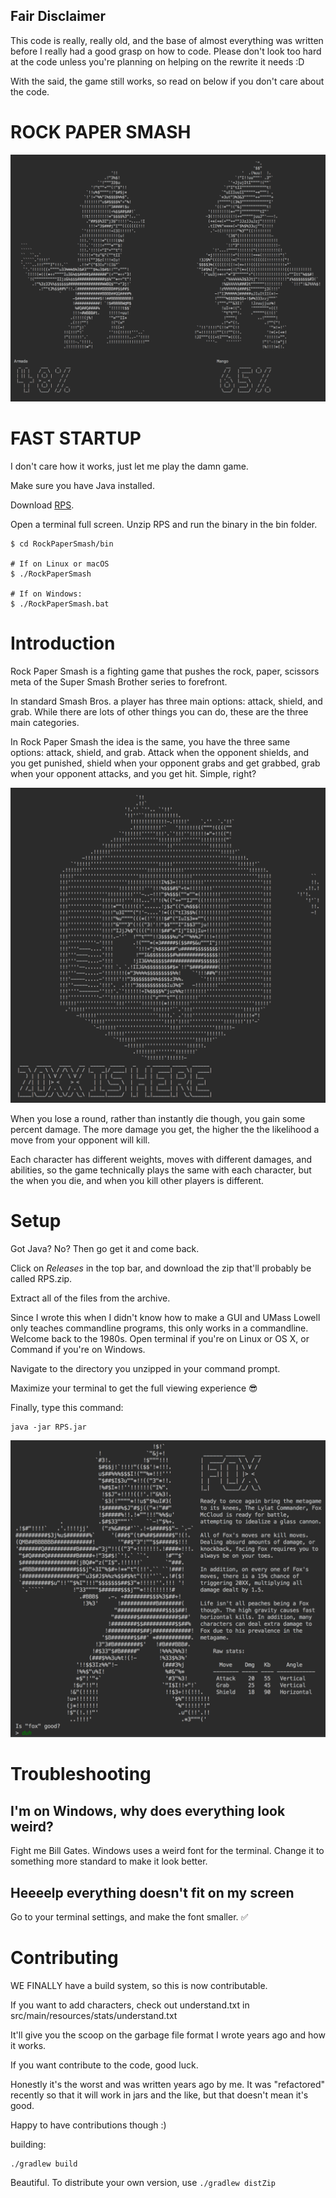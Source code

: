 ## Fair Disclaimer

This code is really, really old, and the base of almost everything was written
before I really had a good grasp on how to code. Please don't look too hard at
the code unless you're planning on helping on the rewrite it needs :D

With the said, the game still works, so read on below if you don't care about
the code.

# ROCK PAPER SMASH

![RPS-IMAGE](src/main/resources/Assets/Screenshots/genesis_3.png?raw=true)

# FAST STARTUP

I don't care how it works, just let me play the damn game.

Make sure you have Java installed.

Download [RPS](https://github.com/DarrienG/RockPaperSmash/releases/download/1.6/RockPaperSmash.zip).

Open a terminal full screen. Unzip RPS and run the binary in the bin folder.

```
$ cd RockPaperSmash/bin

# If on Linux or macOS
$ ./RockPaperSmash

# If on Windows:
$ ./RockPaperSmash.bat
```

# Introduction

Rock Paper Smash is a fighting game that pushes the rock, paper, scissors meta of the Super Smash Brother series to forefront.

In standard Smash Bros. a player has three main options: attack, shield, and grab. While there are lots of other things you can do, these are the three main categories.

In Rock Paper Smash the idea is the same, you have the three same options: attack, shield, and grab. Attack when the opponent shields, and you get punished, shield when your opponent grabs and get grabbed, grab when your opponent attacks, and you get hit. Simple, right?

![OP](src/main/resources/Assets/Screenshots/20xx_shot.png)

When you lose a round, rather than instantly die though, you gain some percent
damage. The more damage you get, the higher the the likelihood a move from your
opponent will kill.

Each character has different weights, moves with different damages, and
abilities, so the game technically plays the same with each character, but the
when you die, and when you kill other players is different.

# Setup

Got Java? No? Then go get it and come back.

Click on *Releases* in the top bar, and download the zip that'll probably be called RPS.zip.

Extract all of the files from the archive.

Since I wrote this when I didn't know how to make a GUI and UMass Lowell only teaches commandline programs, this only works in a commandline. Welcome back to the 1980s. Open terminal if you're on Linux or OS X, or Command if you're on Windows.

Navigate to the directory you unzipped in your command prompt.

Maximize your terminal to get the full viewing experience 😎

Finally, type this command:

    java -jar RPS.jar

![Fox for life](src/main/resources/Assets/Screenshots/fox_char_select.png)

# Troubleshooting

## I'm on Windows, why does everything look weird?

Fight me Bill Gates. Windows uses a weird font for the terminal. Change it to something more standard to make it look better.

## Heeeelp everything doesn't fit on my screen

Go to your terminal settings, and make the font smaller. ✅

# Contributing

WE FINALLY have a build system, so this is now contributable.

If you want to add characters, check out understand.txt in src/main/resources/stats/understand.txt

It'll give you the scoop on the garbage file format I wrote years ago and how it works.

If you want contribute to the code, good luck.

Honestly it's the worst and was written years ago by me. It was "refactored"
recently so that it will work in jars and the like, but that doesn't mean it's
good.

Happy to have contributions though :)

building:

```
./gradlew build
```

Beautiful. To distribute your own version, use `./gradlew distZip`
